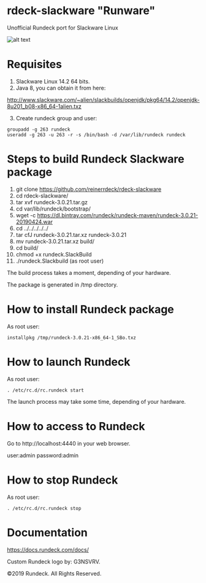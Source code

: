 # rdeck-slackware "Runware"
Unofficial Rundeck port for Slackware Linux

![alt text](https://readonlyfridayshome.files.wordpress.com/2019/03/rundeck_slackware.png)

# Requisites
1. Slackware Linux 14.2 64 bits.
2. Java 8, you can obtain it from here: 

http://www.slackware.com/~alien/slackbuilds/openjdk/pkg64/14.2/openjdk-8u201_b08-x86_64-1alien.txz

3. Create rundeck group and user:
```
groupadd -g 263 rundeck
useradd -g 263 -u 263 -r -s /bin/bash -d /var/lib/rundeck rundeck
```
# Steps to build Rundeck Slackware package
1. git clone https://github.com/reinerrdeck/rdeck-slackware
2. cd rdeck-slackware/
3. tar xvf rundeck-3.0.21.tar.gz
4. cd var/lib/rundeck/bootstrap/
5. wget -c https://dl.bintray.com/rundeck/rundeck-maven/rundeck-3.0.21-20190424.war
6. cd ../../../../../
7. tar cfJ rundeck-3.0.21.tar.xz rundeck-3.0.21
8. mv rundeck-3.0.21.tar.xz build/
9. cd build/
10. chmod +x rundeck.SlackBuild
11. ./rundeck.Slackbuild (as root user)

The build process takes a moment, depending of your hardware.

The package is generated in /tmp directory.

# How to install Rundeck package
As root user:
```
installpkg /tmp/rundeck-3.0.21-x86_64-1_SBo.txz
```
# How to launch Rundeck
As root user:
```
. /etc/rc.d/rc.rundeck start
```
The launch process may take some time, depending of your hardware.

# How to access to Rundeck
Go to http://localhost:4440 in your web browser.

user:admin
password:admin

# How to stop Rundeck
As root user:
```
. /etc/rc.d/rc.rundeck stop
```
# Documentation
https://docs.rundeck.com/docs/

Custom Rundeck logo by: G3NSVRV.

©2019 Rundeck. All Rights Reserved.
